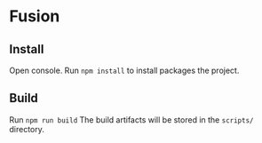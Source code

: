 # Fusion

## Install

Open console. Run `npm install` to install packages the project.

## Build

Run `npm run build` The build artifacts will be stored in the `scripts/` directory.
